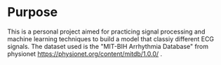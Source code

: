 Purpose
========
This is a personal project aimed for practicing signal processing and machine learning techniques to build a model that classiy different ECG signals.
The dataset used is the "MIT-BIH Arrhythmia Database" from physionet https://physionet.org/content/mitdb/1.0.0/ .


